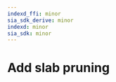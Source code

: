 ```yaml
---
indexd_ffi: minor
sia_sdk_derive: minor
indexd: minor
sia_sdk: minor
---
```


# Add slab pruning
